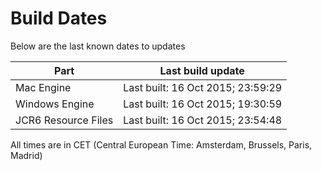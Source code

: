 # Build Dates

Below are the last known dates to updates

Part | Last build update
-----|-----
Mac Engine | Last built: 16 Oct 2015; 23:59:29
Windows Engine | Last built: 16 Oct 2015; 19:30:59
JCR6 Resource Files | Last built: 16 Oct 2015; 23:54:48
All times are in CET (Central European Time: Amsterdam, Brussels, Paris, Madrid)



